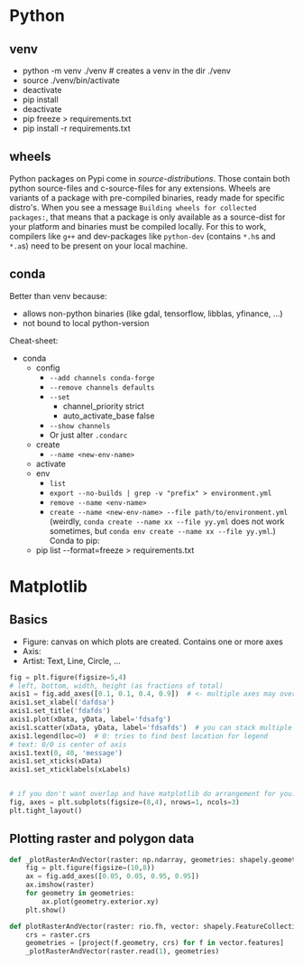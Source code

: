 # Python

## venv

-   python -m venv ./venv # creates a venv in the dir ./venv
-   source ./venv/bin/activate
-   deactivate
-   pip install <some-package>
-   deactivate
-   pip freeze > requirements.txt
-   pip install -r requirements.txt

## wheels

Python packages on Pypi come in _source-distributions_.
Those contain both python source-files and c-source-files for any extensions.
Wheels are variants of a package with pre-compiled binaries, ready made for specific distro's.
When you see a message `Building wheels for collected packages:`, that means that a package is only available as a source-dist for your platform and binaries must be compiled locally.
For this to work, compilers like `g++` and dev-packages like `python-dev` (contains `*.h`s and `*.a`s) need to be present on your local machine.

## conda

Better than venv because:

-   allows non-python binaries (like gdal, tensorflow, libblas, yfinance, ...)
-   not bound to local python-version

Cheat-sheet:

-   conda
    -   config
        -   `--add channels conda-forge`
        -   `--remove channels defaults`
        -   `--set `
            -   channel_priority strict
            -   auto_activate_base false
        -   `--show channels`
        -   Or just alter `.condarc`
    -   create
        -   `--name <new-env-name>`
    -   activate <env-name>
    -   env
        -   `list`
        -   `export --no-builds | grep -v "prefix" > environment.yml`
        -   `remove --name <env-name>`
        -   `create --name <new-env-name> --file path/to/environment.yml` (weirdly, `conda create --name xx --file yy.yml` does not work sometimes, but `conda env create --name xx --file yy.yml`.)
            Conda to pip:
    -   pip list --format=freeze > requirements.txt

# Matplotlib

## Basics

-   Figure: canvas on which plots are created. Contains one or more axes
-   Axis:
-   Artist: Text, Line, Circle, ...

```python
fig = plt.figure(figsize=5,4)
# left, bottom, width, height (as fractions of total)
axis1 = fig.add_axes([0.1, 0.1, 0.4, 0.9])  # <- multiple axes may overlap
axis1.set_xlabel('dafdsa')
axis1.set_title('fdafds')
axis1.plot(xData, yData, label='fdsafg')
axis1.scatter(xData, yData, label='fdsafds')  # you can stack multiple plots on the same axis
axis1.legend(loc=0)  # 0: tries to find best location for legend
# text: 0/0 is center of axis
axis1.text(0, 40, 'message')
axis1.set_xticks(xData)
axis1.set_xticklabels(xLabels)


# if you don't want overlap and have matplotlib do arrangement for you:
fig, axes = plt.subplots(figsize=(8,4), nrows=1, ncols=3)
plt.tight_layout()
```

## Plotting raster and polygon data

```python
def _plotRasterAndVector(raster: np.ndarray, geometries: shapely.geometry[]):
    fig = plt.figure(figsize=(10,8))
    ax = fig.add_axes([0.05, 0.05, 0.95, 0.95])
    ax.imshow(raster)
    for geometry in geometries:
        ax.plot(geometry.exterior.xy)
    plt.show()

def plotRasterAndVector(raster: rio.fh, vector: shapely.FeatureCollection):
    crs = raster.crs
    geometries = [project(f.geometry, crs) for f in vector.features]
    _plotRasterAndVector(raster.read(1), geometries)
```
